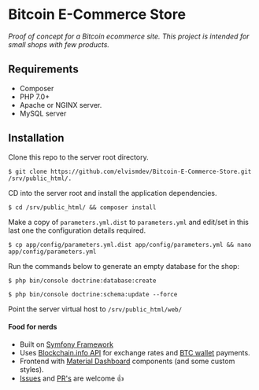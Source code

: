 # Bitcoin E-Commerce Store

*Proof of concept for a Bitcoin ecommerce site. This project is intended for small shops with few products.*

## Requirements
- Composer
- PHP 7.0+
- Apache or NGINX server.
- MySQL server

## Installation

Clone this repo to the server root directory.

```
$ git clone https://github.com/elvismdev/Bitcoin-E-Commerce-Store.git /srv/public_html/.
```

CD into the server root and install the application dependencies.

```
$ cd /srv/public_html/ && composer install
```

Make a copy of `parameters.yml.dist` to `parameters.yml` and edit/set in this last one the configuration details required.

```
$ cp app/config/parameters.yml.dist app/config/parameters.yml && nano app/config/parameters.yml
```

Run the commands below to generate an empty database for the shop:

```
$ php bin/console doctrine:database:create
```

```
$ php bin/console doctrine:schema:update --force
```

Point the server virtual host to `/srv/public_html/web/`

#### Food for nerds
- Built on [Symfony Framework](https://symfony.com/)
- Uses [Blockchain.info API](https://blockchain.info/api) for exchange rates and [BTC wallet](https://blockchain.info/wallet) payments. 
- Frontend with [Material Dashboard](https://www.creative-tim.com/product/material-dashboard) components (and some custom styles).
- [Issues](https://github.com/elvismdev/Bitcoin-E-Commerce-Store/issues) and [PR's](https://github.com/elvismdev/Bitcoin-E-Commerce-Store/pulls) are welcome :thumbsup:
